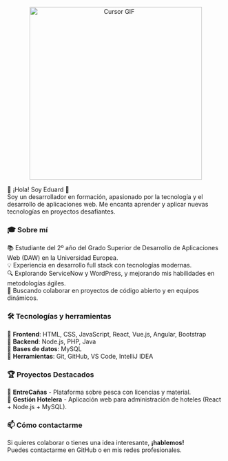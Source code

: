 <p align="center">
  <img src="https://raw.githubusercontent.com/EduZu32/EduZu32/main/assets/Cursor.gif" alt="Cursor GIF" width="400" />

</p>



👋 ¡Hola! Soy Eduard 🚀  
Soy un desarrollador en formación, apasionado por la tecnología y el desarrollo de aplicaciones web. Me encanta aprender y aplicar nuevas tecnologías en proyectos desafiantes.  

### 🎓 Sobre mí  
📚 Estudiante del 2º año del Grado Superior de Desarrollo de Aplicaciones Web (DAW) en la Universidad Europea.  
💡 Experiencia en desarrollo full stack con tecnologías modernas.  
🔍 Explorando ServiceNow y WordPress, y mejorando mis habilidades en metodologías ágiles.  
🤝 Buscando colaborar en proyectos de código abierto y en equipos dinámicos.  

### 🛠️ Tecnologías y herramientas  
🔹 **Frontend**: HTML, CSS, JavaScript, React, Vue.js, Angular, Bootstrap  
🔹 **Backend**: Node.js, PHP, Java  
🔹 **Bases de datos**: MySQL  
🔹 **Herramientas**: Git, GitHub, VS Code, IntelliJ IDEA  

### 🏆 Proyectos Destacados  
🎣 **EntreCañas** - Plataforma sobre pesca con licencias y material.  
🏨 **Gestión Hotelera** - Aplicación web para administración de hoteles (React + Node.js + MySQL).  

### 📫 Cómo contactarme  
Si quieres colaborar o tienes una idea interesante, **¡hablemos!**  
Puedes contactarme en GitHub o en mis redes profesionales.  
